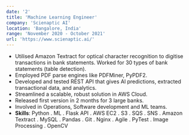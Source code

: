 ```yaml
---
date: '2'
title: 'Machine Learning Engineer'
company: 'Scienaptic AI'
location: 'Bangalore, India'
range: 'November 2020 - October 2021'
url: 'https://www.scienaptic.ai/'
---
```


- Utilised Amazon Textract for optical character recognition to digitise transactions in bank statements. Worked for 30 types of bank statements (table detection).
- Employed PDF parse engines like PDFMiner, PyPDF2.
- Developed and tested REST API that gives Al predictions, extracted transactional data, and analytics.
- Streamlined a scalable, robust solution in AWS Cloud.
- Released first version in 2 months for 3 large banks.
- Involved in Operations, Software development and ML teams.
- **Skills**: Python . ML . Flask API . AWS EC2 . S3 . SQS . SNS . Amazon Textract . MySQL . Pandas . Git . Nginx . Agile . PyTest . Image Processing . OpenCV
